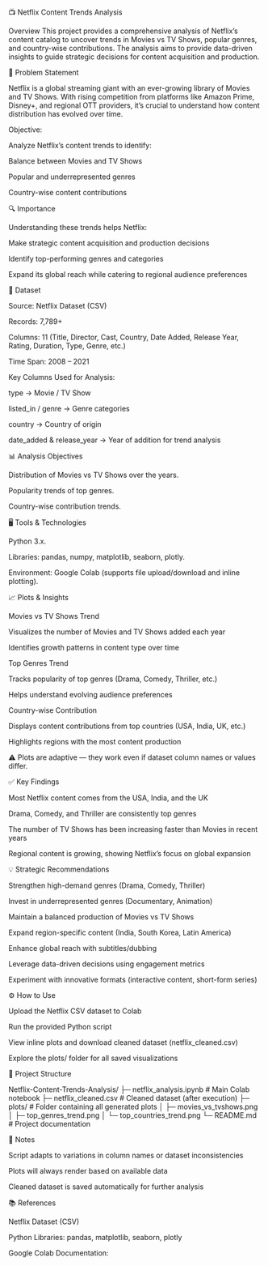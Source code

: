 📺 Netflix Content Trends Analysis

Overview
This project provides a comprehensive analysis of Netflix’s content catalog to uncover trends in Movies vs TV Shows, popular genres, and country-wise contributions. The analysis aims to provide data-driven insights to guide strategic decisions for content acquisition and production.

🎯 Problem Statement

Netflix is a global streaming giant with an ever-growing library of Movies and TV Shows. With rising competition from platforms like Amazon Prime, Disney+, and regional OTT providers, it’s crucial to understand how content distribution has evolved over time.

Objective:

Analyze Netflix’s content trends to identify:

Balance between Movies and TV Shows

Popular and underrepresented genres

Country-wise content contributions

🔍 Importance

Understanding these trends helps Netflix:

Make strategic content acquisition and production decisions

Identify top-performing genres and categories

Expand its global reach while catering to regional audience preferences

📝 Dataset

Source: Netflix Dataset (CSV)

Records: 7,789+

Columns: 11 (Title, Director, Cast, Country, Date Added, Release Year, Rating, Duration, Type, Genre, etc.)

Time Span: 2008 – 2021

Key Columns Used for Analysis:

type → Movie / TV Show

listed_in / genre → Genre categories

country → Country of origin

date_added & release_year → Year of addition for trend analysis

📊 Analysis Objectives

Distribution of Movies vs TV Shows over the years.

Popularity trends of top genres.

Country-wise contribution trends.

🖥️ Tools & Technologies

Python 3.x.

Libraries: pandas, numpy, matplotlib, seaborn, plotly.

Environment: Google Colab (supports file upload/download and inline plotting).

📈 Plots & Insights

Movies vs TV Shows Trend

Visualizes the number of Movies and TV Shows added each year

Identifies growth patterns in content type over time

Top Genres Trend

Tracks popularity of top genres (Drama, Comedy, Thriller, etc.)

Helps understand evolving audience preferences

Country-wise Contribution

Displays content contributions from top countries (USA, India, UK, etc.)

Highlights regions with the most content production

⚠️ Plots are adaptive — they work even if dataset column names or values differ.

✅ Key Findings

Most Netflix content comes from the USA, India, and the UK

Drama, Comedy, and Thriller are consistently top genres

The number of TV Shows has been increasing faster than Movies in recent years

Regional content is growing, showing Netflix’s focus on global expansion

💡 Strategic Recommendations

Strengthen high-demand genres (Drama, Comedy, Thriller)

Invest in underrepresented genres (Documentary, Animation)

Maintain a balanced production of Movies vs TV Shows

Expand region-specific content (India, South Korea, Latin America)

Enhance global reach with subtitles/dubbing

Leverage data-driven decisions using engagement metrics

Experiment with innovative formats (interactive content, short-form series)

⚙️ How to Use

Upload the Netflix CSV dataset to Colab

Run the provided Python script

View inline plots and download cleaned dataset (netflix_cleaned.csv)

Explore the plots/ folder for all saved visualizations

🔗 Project Structure

Netflix-Content-Trends-Analysis/
├─ netflix_analysis.ipynb        # Main Colab notebook
├─ netflix_cleaned.csv           # Cleaned dataset (after execution)
├─ plots/                        # Folder containing all generated plots
│   ├─ movies_vs_tvshows.png
│   ├─ top_genres_trend.png
│   └─ top_countries_trend.png
└─ README.md                     # Project documentation

📌 Notes

Script adapts to variations in column names or dataset inconsistencies

Plots will always render based on available data

Cleaned dataset is saved automatically for further analysis

📚 References

Netflix Dataset (CSV)

Python Libraries: pandas, matplotlib, seaborn, plotly

Google Colab Documentation:
